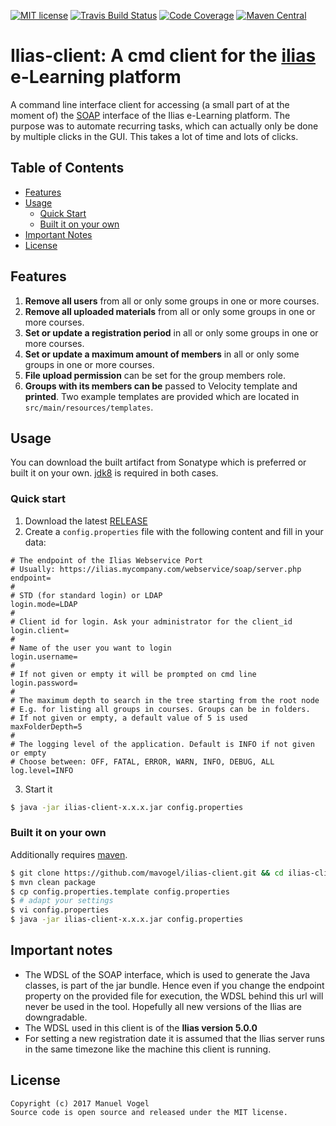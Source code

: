 [![MIT license](http://img.shields.io/badge/license-MIT-brightgreen.svg)](http://opensource.org/licenses/MIT)
[![Travis Build Status](https://travis-ci.org/mavogel/ilias-client.svg?branch=master)](https://travis-ci.org/mavogel/ilias-client)
[![Code Coverage](https://img.shields.io/codecov/c/github/mavogel/ilias-client/feature/it-tests.svg)](https://codecov.io/github/mavogel/ilias-client?branch=feature/it-tests)
[![Maven Central](https://maven-badges.herokuapp.com/maven-central/com.github.mavogel/ilias-client/badge.svg)](https://maven-badges.herokuapp.com/maven-central/com.github.mavogel/ilias-client)
<!--[![GitHub version](https://badge.fury.io/gh/mavogel%2Filias-client.png)](https://github.com/mavogel/ilias-client/releases)-->

# Ilias-client: A cmd client for the [ilias](http://ilias.de/) e-Learning platform
A command line interface client for accessing (a small part of at the moment of) the [SOAP](https://en.wikipedia.org/wiki/SOAP) interface of the Ilias e-Learning platform.
The purpose was to automate recurring tasks, which can actually only be done by multiple clicks in the GUI. This takes a lot of time and lots of clicks.

## Table of Contents
- [Features](#features)
- [Usage](#usage)
    - [Quick Start](#quick-start)
    - [Built it on your own](#built-it-on-your-own)
- [Important Notes](#important-notes)
- [License](#license)

## <a name="features"></a>Features
1. **Remove all users** from all or only some groups in one or more courses.
2. **Remove all uploaded materials** from all or only some groups in one or more courses.
3. **Set or update a registration period** in all or only some groups in one or more courses.
3. **Set or update a maximum amount of members** in all or only some groups in one or more courses.
4. **File upload permission** can be set for the group members role.
5. **Groups with its members can be** passed to Velocity template and **printed**. Two example templates are provided which are located in `src/main/resources/templates`. 

## <a name="usage"></a>Usage
You can download the built artifact from Sonatype which is preferred or built it on your own. [jdk8](http://www.oracle.com/technetwork/java/javase/downloads/jdk8-downloads-2133151.html) is required in both cases.

### <a name="quick-start"></a>Quick start 

1. Download the latest [RELEASE](https://oss.sonatype.org/content/groups/staging/com/github/mavogel/ilias-client/)
2. Create a `config.properties` file with the following content and fill in your data:
```properties
# The endpoint of the Ilias Webservice Port
# Usually: https://ilias.mycompany.com/webservice/soap/server.php
endpoint=
#
# STD (for standard login) or LDAP
login.mode=LDAP
#
# Client id for login. Ask your administrator for the client_id
login.client=
#
# Name of the user you want to login
login.username=
#
# If not given or empty it will be prompted on cmd line
login.password=
#
# The maximum depth to search in the tree starting from the root node
# E.g. for listing all groups in courses. Groups can be in folders.
# If not given or empty, a default value of 5 is used
maxFolderDepth=5
#
# The logging level of the application. Default is INFO if not given or empty
# Choose between: OFF, FATAL, ERROR, WARN, INFO, DEBUG, ALL
log.level=INFO
```
3. Start it
```bash
$ java -jar ilias-client-x.x.x.jar config.properties
```

### <a name="built-it-on-your-own"></a>Built it on your own
Additionally requires [maven](https://maven.apache.org/).

```bash
$ git clone https://github.com/mavogel/ilias-client.git && cd ilias-client 
$ mvn clean package
$ cp config.properties.template config.properties
$ # adapt your settings 
$ vi config.properties
$ java -jar ilias-client-x.x.x.jar config.properties
```

## <a name="important-notes"></a>Important notes
- The WDSL of the SOAP interface, which is used to generate the Java classes, is part of the jar bundle. Hence even if you change the endpoint property on the provided file for execution, the WDSL behind this url will never be used in the tool. Hopefully all new versions of the Ilias are downgradable.
- The WDSL used in this client is of the **Ilias version 5.0.0**
- For setting a new registration date it is assumed that the Ilias server runs in the same timezone like the machine this client is running.

## <a name="license"></a>License
    Copyright (c) 2017 Manuel Vogel
    Source code is open source and released under the MIT license.